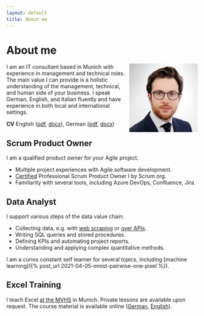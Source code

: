 ```yaml
---
layout: default
title: About me
---
```


# About me

<img src="/assets/2022/cv/cv_pic_luca_franceschini.jpg" style="float:right;padding-left:10px" width="180">

I am an IT consultant based in Munich with experience in management and technical roles.
The main value I can provide is a holistic understanding of the management, technical, and human side of your business.
I speak German, English, and Italian fluently and have experience in both local and international settings.

**CV** English ([pdf](/assets/2022/cv/cv_en_Luca_Franceschini.pdf), [docx](/assets/2022/cv/cv_en_Luca_Franceschini.docx)), 
German ([pdf](/assets/2022/cv/cv_de_Luca_Franceschini.pdf), [docx](/assets/2022/cv/cv_de_Luca_Franceschini.docx))

## Scrum Product Owner

I am a qualified product owner for your Agile project.
- Multiple project experiences with Agile software development. 
- [Certified](https://www.credly.com/badges/3137ece2-15b9-4f41-ab8f-4bf1030f8eed) Professional Scrum Product Owner I by Scrum.org.
- Familiarity with several tools, including Azure DevOps, Confluence, Jira.

## Data Analyst

I support various steps of the data value chain:
- Collecting data, e.g. with [web scraping](https://github.com/lucafrance/cia-factbook-scraper) or [over APIs](https://github.com/lucafrance/bike-traffic-munich).
- Writing SQL queries and stored procedures.
- Defining KPIs and automating project reports.
- Understanding and applying complex quantitative methods.

I am a curios constant self learner for several topics, including [machine learning]({% post_url 2021-04-05-mnist-pairwise-one-pixel %}). 

## Excel Training

I teach Excel [at the MVHS](https://www.mvhs.de/services/dozierendenportraets/dozent-14168) in Munich.
Private lessons are available upon request.
The course material is available online ([German](http://lucaf.eu/excel/de/), [English](http://lucaf.eu/excel/en/)).
